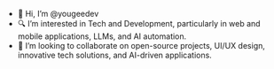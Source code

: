 - 🌟 Hi, I’m @yougeedev
- 🔍 I’m interested in Tech and Development, particularly in web and mobile applications, LLMs, and AI automation.
- 🤝 I’m looking to collaborate on open-source projects, UI/UX design, innovative tech solutions, and AI-driven applications.

<!---
yougeedev/yougeedev is a ✨ special ✨ repository because its `README.md` (this file) appears on your GitHub profile.
You can click the Preview link to take a look at your changes.
--->

